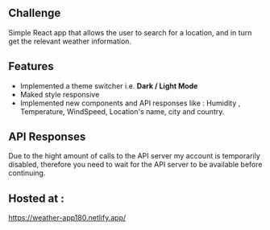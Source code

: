 ## Challenge

Simple React app that allows the user to search for a location, and in turn get the relevant weather information.


## Features

 - Implemented a theme switcher i.e. **Dark / Light Mode**
 - Maked style responsive
 - Implemented new components and API responses like  : Humidity , Temperature, WindSpeed, Location's name, city and country.
 
## API Responses

Due to the hight amount of calls to the API server my account is temporarily disabled, therefore you need to wait for the API server to be available before continuing. 
 

 ## Hosted at : 

https://weather-app180.netlify.app/

